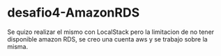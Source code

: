 # desafio4-AmazonRDS


Se quizo realizar el mismo con LocalStack pero la limitacion de no tener disponible amazon RDS, se creo una cuenta aws y se trabajo sobre la misma.

